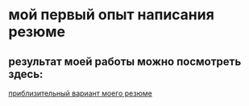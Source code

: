 # мой первый опыт написания резюме

## результат моей работы можно посмотреть здесь:

[приблизительный вариант моего резюме](https://sanzia7.github.io/resume_draft)
